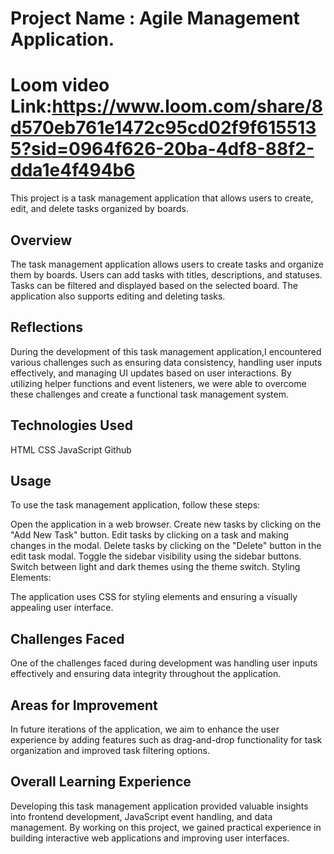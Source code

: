 
# Project Name : Agile Management Application.
# Loom video Link:https://www.loom.com/share/8d570eb761e1472c95cd02f9f6155135?sid=0964f626-20ba-4df8-88f2-dda1e4f494b6

This project is a task management application that allows users to create, edit, and delete tasks organized by boards.

## Overview

The task management application allows users to create tasks and organize them by boards. Users can add tasks with titles, descriptions, and statuses. Tasks can be filtered and displayed based on the selected board. The application also supports editing and deleting tasks.

## Reflections

During the development of this task management application,I encountered various challenges such as ensuring data consistency, handling user inputs effectively, and managing UI updates based on user interactions. By utilizing helper functions and event listeners, we were able to overcome these challenges and create a functional task management system.

## Technologies Used

HTML
CSS
JavaScript
Github

## Usage

To use the task management application, follow these steps:

Open the application in a web browser.
Create new tasks by clicking on the "Add New Task" button.
Edit tasks by clicking on a task and making changes in the modal.
Delete tasks by clicking on the "Delete" button in the edit task modal.
Toggle the sidebar visibility using the sidebar buttons.
Switch between light and dark themes using the theme switch.
Styling Elements:

The application uses CSS for styling elements and ensuring a visually appealing user interface.

## Challenges Faced

One of the challenges faced during development was handling user inputs effectively and ensuring data integrity throughout the application.

## Areas for Improvement

In future iterations of the application, we aim to enhance the user experience by adding features such as drag-and-drop functionality for task organization and improved task filtering options.

## Overall Learning Experience

Developing this task management application provided valuable insights into frontend development, JavaScript event handling, and data management. By working on this project, we gained practical experience in building interactive web applications and improving user interfaces.